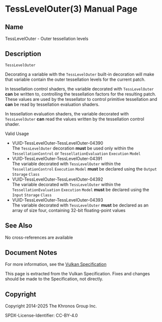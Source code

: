 # TessLevelOuter(3) Manual Page

## Name

TessLevelOuter - Outer tessellation levels



## [](#_description)Description

`TessLevelOuter`

Decorating a variable with the `TessLevelOuter` built-in decoration will make that variable contain the outer tessellation levels for the current patch.

In tessellation control shaders, the variable decorated with `TessLevelOuter` **can** be written to, controlling the tessellation factors for the resulting patch. These values are used by the tessellator to control primitive tessellation and **can** be read by tessellation evaluation shaders.

In tessellation evaluation shaders, the variable decorated with `TessLevelOuter` **can** read the values written by the tessellation control shader.

Valid Usage

- [](#VUID-TessLevelOuter-TessLevelOuter-04390)VUID-TessLevelOuter-TessLevelOuter-04390  
  The `TessLevelOuter` decoration **must** be used only within the `TessellationControl` or `TessellationEvaluation` `Execution` `Model`
- [](#VUID-TessLevelOuter-TessLevelOuter-04391)VUID-TessLevelOuter-TessLevelOuter-04391  
  The variable decorated with `TessLevelOuter` within the `TessellationControl` `Execution` `Model` **must** be declared using the `Output` `Storage` `Class`
- [](#VUID-TessLevelOuter-TessLevelOuter-04392)VUID-TessLevelOuter-TessLevelOuter-04392  
  The variable decorated with `TessLevelOuter` within the `TessellationEvaluation` `Execution` `Model` **must** be declared using the `Input` `Storage` `Class`
- [](#VUID-TessLevelOuter-TessLevelOuter-04393)VUID-TessLevelOuter-TessLevelOuter-04393  
  The variable decorated with `TessLevelOuter` **must** be declared as an array of size four, containing 32-bit floating-point values

## [](#_see_also)See Also

No cross-references are available

## [](#_document_notes)Document Notes

For more information, see the [Vulkan Specification](https://registry.khronos.org/vulkan/specs/latest/html/vkspec.html#TessLevelOuter)

This page is extracted from the Vulkan Specification. Fixes and changes should be made to the Specification, not directly.

## [](#_copyright)Copyright

Copyright 2014-2025 The Khronos Group Inc.

SPDX-License-Identifier: CC-BY-4.0